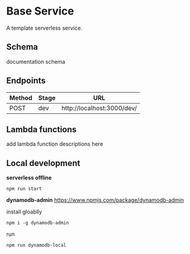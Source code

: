 # Base Service

A template serverless service.

## Schema

documentation schema

## Endpoints

| Method | Stage | URL                                            |
| ------ | ----- | ---------------------------------------------- |
| POST   | dev   | http://localhost:3000/dev/|

## Lambda functions
add lambda function descriptions here

## Local development

**serverless offline**

```
npm run start
```

**dynamodb-admin** https://www.npmjs.com/package/dynamodb-admin

install gloablly

```
npm i -g dynamodb-admin
```

run

```
npm run dynamodb-local
```
